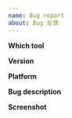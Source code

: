 ```yaml
---
name: Bug report
about: Bug 反馈
---
```

<!-- Please search for this issue in issues-page first. Avoid duplication. -->
<!-- Please read Wiki first. -->
<!-- https://github.com/yaronzz/Tidal-Media-Downloader/wiki -->


<!-- Title template:  "[BUG]xxxxxxxxxxxxx" -->
**Which tool**
<!-- tidal-gui or tidal-dl -->

**Version**
<!-- eg 2019.12.1.0 -->

**Platform**
<!-- Windows\Linux\Macos\Android -->

**Bug description**
<!-- How to reappear this bug? 
     Which albumID\trackID\artistID?
     Please describe in detail. -->

**Screenshot**